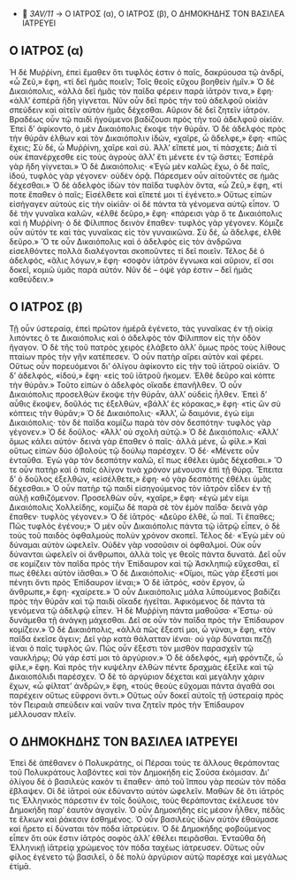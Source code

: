   - 📁 *3AV/11* → Ο ΙΑΤΡΟΣ (α), Ο ΙΑΤΡΟΣ (β), Ο ΔΗΜΟΚΗΔΗΣ ΤΟΝ ΒΑΣΙΛΕΑ ΙΑΤΡΕΥΕΙ 

## Ο ΙΑΤΡΟΣ (α)
Ἡ δὲ Μυῤῥίνη, ἐπεὶ ἔμαθεν ὅτι τυφλός ἐστιν ὁ παῖς, δακρύουσα τῷ ἀνδρί, «ὦ Ζεῦ,» ἔφη, «τί δεῖ ἡμᾶς ποιεῖν; Τοῖς θεοῖς εὔχου βοηθείν ἡμῖν.» Ὁ δὲ Δικαιόπολις, «ἀλλὰ δεῖ ἡμᾶς τὸν παῖδα φέρειν παρὰ ἰᾱτρόν τινα,» ἔφη· «ἀλλ’ ἑσπέρᾱ ἤδη γίγνεται. Νῦν οὖν δεῖ πρὸς τὴν τοῦ ἀδελφοῦ οἰκίᾱν σπεύδειν καὶ αἰτεῖν αὐτὸν ἡμᾶς δέχεσθαι. Αὔριον δὲ δεῖ ζητεῖν ἰᾱτρόν.
Βραδέως οὖν τῷ παιδὶ ἡγούμενοι βαδίζουσι πρὸς τὴν τοῦ ἀδελφοῦ οἰκίᾱν. Ἐπεὶ δ’ ἀφίκοντο, ὁ μὲν Δικαιόπολις ἔκοψε τὴν θύρᾱν. Ὁ δὲ ἀδελφὸς πρὸς τὴν θύρᾱν ἐλθων καὶ τὸν Δικαιόπολιν ἰδών, «χαῖρε, ὦ ἄδελφε,» ἔφη· «πῶς ἔχεις; Σὺ δέ, ὦ Μυῤῥίνη, χαῖρε καὶ σύ. Ἀλλ’ εἴπετέ μοι, τί πάσχετε; Διὰ τί οὐκ ἐπανέρχεσθε εἰς τοὺς ἀγροὺς ἀλλ’ ἔτι μένετε ἐν τῷ ἄστει; Ἑσπέρᾱ γὰρ ἤδη γίγνεται.» Ὁ δὲ Δικαιόπολις· «Ἐγὼ μὲν καλῶς ἔχω, ὁ δὲ παῖς, ἰδού, τυφλὸς γὰρ γέγονεν· οὐδὲν ὁρᾷ. Πάρεσμεν οὖν αἰτοῦντές σε ἡμᾶς δέχεσθαι.» Ὁ δὲ ἀδελφὸς ἰδὼν τὸν παῖδα τυφλὸν ὄντα, «ὦ Ζεῦ,» ἔφη, «τί ποτε ἔπαθεν ὁ παῖς; Εἰσέλθετε καὶ εἴπετέ μοι τί ἐγένετο.»
Οὕτως εἰπὼν εἰσήγαγεν αὐτοὺς εἰς τὴν οἰκίᾱν· οἱ δὲ πάντα τὰ γένομενα αὐτῷ εἶπον. Ὁ δὲ τὴν γυναῖκα καλῶν, «ἐλθὲ δεῦρο,» ἔφη· «πάρεισι γὰρ ὅ τε Δικαιόπολις καὶ ἡ Μυῤῥίνη· ὁ δὲ Φίλιππος δεινὸν ἔπαθεν· τυφλὸς γὰρ γέγονεν. Κόμιζε οὖν αὐτόν τε καὶ τὰς γυναῖκας εἰς τὸν γυναικῶνα. Σὺ δέ, ὦ ἄδελφε, ἐλθὲ δεῦρο.» Ὅ τε οὖν Δικαιόπολις καὶ ὁ ἀδελφὸς εἰς τὸν ἀνδρῶνα εἰσελθόντες πολλὰ διαλέγονται σκοποῦντες τί δεῖ ποιεῖν. Τέλος δὲ ὁ ἀδελφός, «ἅλις λόγων,» ἔφη· «σοφὸν ἰᾱτρὸν ἔγνωκα καὶ αὔριον, εἴ σοι δοκεῖ, κομιῶ ὑμᾶς παρὰ αὐτόν. Νῦν δέ – ὀψὲ γάρ ἐστιν – δεῖ ἡμᾶς καθεύδειν.»


## Ο ΙΑΤΡΟΣ (β)
Τῇ οὖν ὑστεραίᾳ, ἐπεὶ πρῶτον ἡμέρᾱ ἐγένετο, τὰς γυναῖκας ἐν τῇ οἰκίᾳ λιπόντες ὅ τε Δικαιόπολις καὶ ὁ ἀδελφὸς τὸν Φίλιππον εἰς τὴν ὁδὸν ἤγαγον. Ὁ δὲ τῆς τοῦ πατρὸς χειρὸς ἐλάβετο ἀλλ’ ὅμως πρὸς τοὺς λίθους πταίων πρὸς τὴν γῆν κατέπεσεν. Ὁ οὖν πατὴρ αἴρει αὐτὸν καὶ φέρει. Οὕτως οὖν πορευόμενοι δι’ ὀλίγου ἀφίκοντο εἰς τὴν τοῦ ἰᾱτροῦ οἰκίᾱν. Ὁ δ’ ἀδελφός, «ἰδού,» ἔφη· «εἰς τοῦ ἰᾱτροῦ ἥκομεν. Ἐλθὲ δεῦρο καὶ κόπτε τὴν θύρᾱν.» Τοῦτο εἰπὼν ὁ ἀδελφὸς οἴκαδε ἐπανῆλθεν.
Ὁ οὖν Δικαιόπολις προσελθὼν ἔκοψε τὴν θύρᾱν, ἀλλ’ οὐδεὶς ἦλθεν. Ἐπεὶ δ’ αὖθις ἔκοψεν, δοῦλός τις ἐξελθών, «βάλλ’ ἐς κόρακας,» ἔφη· «τίς ὢν σὺ κόπτεις τὴν θύρᾱν;» Ὁ δὲ Δικαιόπολις· «Ἀλλ’, ὦ δαιμόνιε, ἐγώ εἰμι Δικαιόπολις· τὸν δὲ παῖδα κομίζω παρὰ τὸν σὸν δεσπότην· τυφλὸς γὰρ γέγονεν.» Ὁ δὲ δοῦλος· «Ἀλλ’ οὐ σχολὴ αὐτῷ.» Ὁ δὲ Δικαιόπολις· «Ἀλλ’ ὅμως κάλει αὐτόν· δεινὰ γὰρ ἔπαθεν ὁ παῖς· ἀλλὰ μένε, ὦ φίλε.» Καὶ οὕτως εἰπὼν δύο ὀβολοὺς τῷ δούλῳ παρέσχεν. Ὁ δέ· «Μένετε οὖν ἐνταῦθα. Ἐγὼ γὰρ τὸν δεσπότην καλῶ, εἴ πως ἐθέλει ὑμᾶς δέχεσθαι.»
Ὅ τε οὖν πατὴρ καὶ ὁ παῖς ὀλίγον τινὰ χρόνον μένουσιν ἐπὶ τῇ θύρᾳ. Ἔπειτα δ’ ὁ δοῦλος ἐξελθών, «εἰσέλθετε,» ἔφη· «ὁ γὰρ δεσπότης ἐθέλει ὑμᾶς δέχεσθαι.» Ὁ οὖν πατὴρ τῷ παιδὶ εἰσηγούμενος τὸν ἰᾱτρὸν εἶδεν ἐν τῇ αὐλῇ καθιζόμενον. Προσελθὼν οὖν, «χαῖρε,» ἔφη· «ἐγὼ μέν εἰμι Δικαιόπολις Χολλείδης, κομίζω δὲ παρὰ σὲ τὸν ἐμὸν παῖδα· δεινὰ γὰρ ἔπαθεν· τυφλὸς γέγονεν.» Ὁ δὲ ἰᾱτρός· «Δεῦρο ἐλθέ, ὦ παῖ. Τί ἔπαθες; Πῶς τυφλὸς ἐγένου;» Ὁ μὲν οὖν Δικαιόπολις πάντα τῷ ἰᾱτρῷ εἶπεν, ὁ δὲ τοὺς τοῦ παιδὸς ὀφθαλμοὺς πολὺν χρόνον σκοπεῖ. Τέλος δὲ· «Ἐγὼ μὲν οὐ δύναμαι αὐτὸν ὠφελεῖν. Οὐδὲν γὰρ νοσοῦσιν οἱ ὀφθαλμοί. Οὐκ οὖν δύνανται ὠφελεῖν οἱ ἄνθρωποι, ἀλλὰ τοῖς γε θεοῖς πάντα δυνατά. Δεῖ οὖν σε κομίζειν τὸν παῖδα πρὸς τὴν Ἐπίδαυρον καὶ τῷ Ἀσκληπιῷ εὔχεσθαι, εἴ πως ἐθέλει αὐτὸν ἰᾶσθαι.» Ὁ δὲ Δικαιόπολις· «Οἴμοι, πῶς γὰρ ἔξεστί μοι πένητι ὄντι πρὸς Ἐπίδαυρον ἰέναι;» Ὁ δὲ ἰᾱτρός, «σὸν ἔργον, ὦ ἄνθρωπε,» ἔφη· «χαίρετε.»
Ὁ οὖν Δικαιόπολις μάλα λῡπούμενος βαδίζει πρὸς τὴν θύρᾱν καὶ τῷ παιδὶ οἴκαδε ἡγεῖται. Ἀφικόμενος δὲ πάντα τὰ γενόμενα τῷ ἀδελφῷ εἶπεν. Ἡ δὲ Μυῤῥίνη πάντα μαθοῦσα· «Ἔστω· οὐ δυνάμεθα τῇ ἀνάγκῃ μάχεσθαι. Δεῖ σε οὖν τὸν παῖδα πρὸς τὴν Ἐπίδαυρον κομίζειν.» Ὁ δὲ Δικαιόπολις, «ἀλλὰ πῶς ἔξεστί μοι, ὦ γύναι,» ἔφη, «τὸν παῖδα ἐκεῖσε ἄγειν; Δεῖ γὰρ κατὰ θάλατταν ἰέναι· οὐ γὰρ δύναται πεζῇ ἰέναι ὁ παῖς τυφλὸς ὤν. Πῶς οὖν ἔξεστι τὸν μισθὸν παρασχεῖν τῷ ναυκλήρῳ; Οὐ γάρ ἐστί μοι τὸ ἀργύριον.»
Ὁ δὲ ἀδελφός, «μὴ φρόντιζε, ὦ φίλε,» ἔφη. Καὶ πρὸς τὴν κυψέλην ἐλθὼν πέντε δραχμὰς ἐξεῖλε καὶ τῷ Δικαιοπόλιδι παρέσχεν. Ὁ δὲ τὸ ἀργύριον δέχεται καὶ μεγάλην χάριν ἔχων, «ὦ φίλτατ’ ἀνδρῶν,» ἔφη, «τοὺς θεοὺς εὔχομαι πάντα ἀγαθά σοι παρέχειν οὕτως εὔφρονι ὄντι.» Οὕτως οὖν δοκεῖ αὐτοῖς τῇ ὑστεραίᾳ πρὸς τὸν Πειραιᾶ σπεύδειν καὶ ναῦν τινα ζητεῖν πρὸς τὴν Ἐπίδαυρον μέλλουσαν πλεῖν.

## Ο ΔΗΜΟΚΗΔΗΣ ΤΟΝ ΒΑΣΙΛΕΑ ΙΑΤΡΕΥΕΙ
Ἐπεὶ δὲ ἀπέθανεν ὁ Πολυκράτης, οἱ Πέρσαι τοὺς τε ἄλλους θεράποντας τοῦ Πολυκράτους λαβόντες καὶ τὸν Δημοκήδη εἰς Σοῦσα ἐκόμισαν. Δι’ ὀλίγου δὲ ὁ βασιλεὺς κακόν τι ἔπαθεν· ἀπὸ τοῦ ἵππου γὰρ πεσὼν τὸν πόδα ἔβλαψεν. Οἱ δὲ ἰᾱτροὶ οὐκ ἐδύναντο αὐτὸν ὠφελεῖν. Μαθὼν δὲ ὅτι ἰᾱτρός τις Ἑλληνικὸς πάρεστιν ἐν τοῖς δούλοις, τοὺς θεράποντας ἐκέλευσε τὸν Δημοκήδη παρ’ ἑαυτὸν ἀγαγεῖν. Ὁ οὖν Δημοκήδης εἰς μέσον ἦλθεν, πέδᾱς τε ἕλκων καὶ ῥάκεσιν ἐσθημένος. Ὁ οὖν βασιλεὺς ἰδὼν αὐτὸν ἐθαύμασε καὶ ἤρετο εἰ δύναται τὸν πόδα ἰᾱτρεύειν. Ὁ δὲ Δημοκήδης φοβούμενος εἶπεν ὅτι οὐκ ἔστιν ἰᾱτρὸς σοφὸς ἀλλ’ ἐθέλει πειρᾶσθαι. Ἐνταῦθα δὴ Ἑλληνικῇ ἰᾱτρείᾳ χρώμενος τὸν πόδα ταχέως ἰάτρευσεν. Οὕτως οὖν φίλος ἐγένετο τῷ βασιλεῖ, ὁ δὲ πολὺ ἀργύριον αὐτῷ παρέσχε καὶ μεγάλως ἐτίμᾱ.
